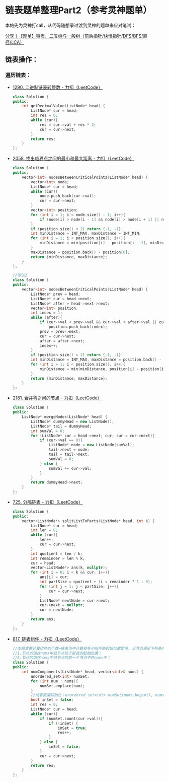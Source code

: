 # 链表题单整理Part2（参考灵神题单）

本帖先为灵神打call，从代码随想录过渡到灵神的题单来应对笔试：

[分享丨【题单】链表、二叉树与一般树（前后指针/快慢指针/DFS/BFS/直径/LCA）](https://leetcode.cn/circle/discuss/K0n2gO/)



## 链表操作：

### 遍历链表：

- [1290. 二进制链表转整数 - 力扣（LeetCode）](https://leetcode.cn/problems/convert-binary-number-in-a-linked-list-to-integer/)

  ```C++
  class Solution {
  public:
      int getDecimalValue(ListNode* head) {
          ListNode* cur = head;
          int res = 0;
          while (cur){
              res = cur->val + res * 2;
              cur = cur->next;
          }
          return res;
      }
  };
  ```

  

- [2058. 找出临界点之间的最小和最大距离 - 力扣（LeetCode）](https://leetcode.cn/problems/find-the-minimum-and-maximum-number-of-nodes-between-critical-points/description/)

  ```C++
  class Solution {
  public:
      vector<int> nodesBetweenCriticalPoints(ListNode* head) {
          vector<int> node;
          ListNode* cur = head;
          while (cur){
              node.push_back(cur->val);
              cur = cur->next;
          }
          vector<int> position;
          for (int i = 1; i < node.size() - 1; i++){
              if (node[i] > node[i - 1] && node[i] > node[i + 1] || node[i] < node[i - 1] && node[i] < node[i + 1]) position.push_back(i);
          }
          if (position.size() < 2) return {-1, -1};
          int minDistance = INT_MAX, maxDistance = INT_MIN;
          for (int i = 1; i < position.size(); i++){
              minDistance = min(position[i] - position[i - 1], minDistance);
          }
          maxDistance = position.back() - position[0];
          return {minDistance, maxDistance};
      }
  };
  
  //写法2
  class Solution {
  public:
      vector<int> nodesBetweenCriticalPoints(ListNode* head) {
          ListNode* prev = head;
          ListNode* cur = head->next;
          ListNode* after = head->next->next;
          vector<int> position;
          int index = 1;
          while (after){
              if (cur->val < prev->val && cur->val < after->val || cur->val > prev->val && cur->val > after->val) 
                  position.push_back(index);
              prev = prev->next;
              cur = cur->next;
              after = after->next;
              index++;
          }
          if (position.size() < 2) return {-1, -1};
          int minDistance = INT_MAX, maxDistance = position.back() - position[0];
          for (int i = 1; i < position.size(); i++){
              minDistance = min(minDistance, position[i] - position[i - 1]);
          }
          return {minDistance, maxDistance};
      }
  };
  ```

- [2181. 合并零之间的节点 - 力扣（LeetCode）](https://leetcode.cn/problems/merge-nodes-in-between-zeros/description/)

  ```C++
  class Solution {
  public:
      ListNode* mergeNodes(ListNode* head) {
          ListNode* dummyHead = new ListNode();
          ListNode* tail = dummyHead;
          int sumVal = 0;
          for (ListNode* cur = head->next; cur; cur = cur->next){
              if (cur->val == 0){
                  ListNode* node = new ListNode(sumVal);
                  tail->next = node;
                  tail = tail->next;
                  sumVal = 0;
              } else {
                  sumVal += cur->val;
              }
          }
          return dummyHead->next;
      }
  };
  ```

- [725. 分隔链表 - 力扣（LeetCode）](https://leetcode.cn/problems/split-linked-list-in-parts/description/)

  ```C++
  class Solution {
  public:
      vector<ListNode*> splitListToParts(ListNode* head, int k) {
          ListNode* cur = head;
          int len = 0;
          while (cur){
              len++;
              cur = cur->next;
          }
          int quotient = len / k;
          int remainder = len % k;
          cur = head;
          vector<ListNode*> ans(k, nullptr);
          for (int i = 0; i < k && cur; i++){
              ans[i] = cur;
              int partSize = quotient + (i < remainder ? 1 : 0);
              for (int j = 1; j < partSize; j++){
                  cur = cur->next;
              }
              ListNode* nextNode = cur->next;
              cur->next = nullptr;
              cur = nextNode;
          }
          return ans;
      }
  };
  ```

  

- [817. 链表组件 - 力扣（LeetCode）](https://leetcode.cn/problems/linked-list-components/description/)

  ```C++
  //本题需要计算组件的个数=链表当中计算有多少组件的起始位置即可，当节点满足下列条件之一时，是组件的起始位置：
  //1.节点的值在nums中且节点位于链表的起始位置；
  //2.节点的值在nums中且节点的前一个节点不在nums中；
  class Solution {
  public:
      int numComponents(ListNode* head, vector<int>& nums) {
          unordered_set<int> numSet;
          for (int num : nums){
              numSet.emplace(num);
          }
          //或者直接初始化：unordered_set<int> numSet(nums.begin(), nums.end());
          bool inSet = false;
          int res = 0;
          ListNode* cur = head;
          while (cur){
              if (numSet.count(cur->val)){
                  if (!inSet) {
                      inSet = true;
                      res++;
                  }
              } else {
                  inSet = false;
              }
              cur = cur->next;
          }
          return res;
      }
  };
  ```

  

